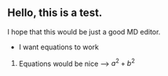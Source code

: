 ## Hello, this is a test.

I hope that this would be just a good MD editor. 
- I want equations to work
1. Equations would be nice --> $a^2+b^2$

